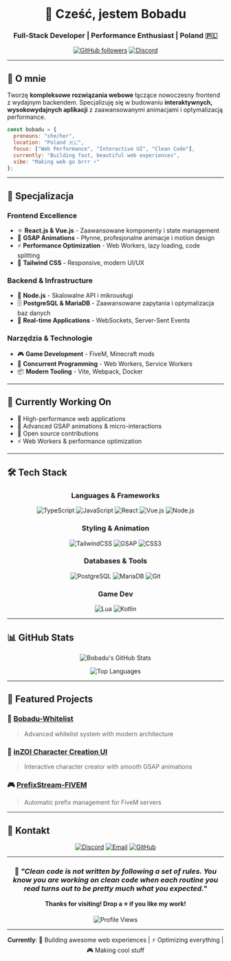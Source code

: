 <div align="center">

# 👋 Cześć, jestem Bobadu

### Full-Stack Developer | Performance Enthusiast | Poland 🇵🇱

[![GitHub followers](https://img.shields.io/github/followers/Bobadu?style=for-the-badge&logo=github)](https://github.com/Bobadu)
[![Discord](https://img.shields.io/badge/Discord-bobadu-5865F2?style=for-the-badge&logo=discord&logoColor=white)](https://discord.com)

</div>

---

## 🚀 O mnie

Tworzę **kompleksowe rozwiązania webowe** łączące nowoczesny frontend z wydajnym backendem. Specjalizuję się w budowaniu **interaktywnych, wysokowydajnych aplikacji** z zaawansowanymi animacjami i optymalizacją performance.

```javascript
const bobadu = {
  pronouns: "she/her",
  location: "Poland 🇵🇱",
  focus: ["Web Performance", "Interactive UI", "Clean Code"],
  currently: "Building fast, beautiful web experiences",
  vibe: "Making web go brrr ⚡"
};
```

---

## 💎 Specjalizacja

### Frontend Excellence
- ⚛️ **React.js & Vue.js** - Zaawansowane komponenty i state management
- 🎨 **GSAP Animations** - Płynne, profesjonalne animacje i motion design
- ⚡ **Performance Optimization** - Web Workers, lazy loading, code splitting
- 🎯 **Tailwind CSS** - Responsive, modern UI/UX

### Backend & Infrastructure  
- 🔧 **Node.js** - Skalowalne API i mikrousługi
- 🗄️ **PostgreSQL & MariaDB** - Zaawansowane zapytania i optymalizacja baz danych
- 🔄 **Real-time Applications** - WebSockets, Server-Sent Events

### Narzędzia & Technologie
- 🎮 **Game Development** - FiveM, Minecraft mods
- 🧵 **Concurrent Programming** - Web Workers, Service Workers
- 📦 **Modern Tooling** - Vite, Webpack, Docker

---

## 🎯 Currently Working On

- 🚀 High-performance web applications
- 🎨 Advanced GSAP animations & micro-interactions
- 🔧 Open source contributions
- ⚡ Web Workers & performance optimization

---

## 🛠️ Tech Stack

<div align="center">

### Languages & Frameworks
![TypeScript](https://img.shields.io/badge/TypeScript-3178C6?style=for-the-badge&logo=typescript&logoColor=white)
![JavaScript](https://img.shields.io/badge/JavaScript-F7DF1E?style=for-the-badge&logo=javascript&logoColor=black)
![React](https://img.shields.io/badge/React-61DAFB?style=for-the-badge&logo=react&logoColor=black)
![Vue.js](https://img.shields.io/badge/Vue.js-4FC08D?style=for-the-badge&logo=vue.js&logoColor=white)
![Node.js](https://img.shields.io/badge/Node.js-339933?style=for-the-badge&logo=node.js&logoColor=white)

### Styling & Animation
![TailwindCSS](https://img.shields.io/badge/Tailwind-06B6D4?style=for-the-badge&logo=tailwindcss&logoColor=white)
![GSAP](https://img.shields.io/badge/GSAP-88CE02?style=for-the-badge&logo=greensock&logoColor=black)
![CSS3](https://img.shields.io/badge/CSS3-1572B6?style=for-the-badge&logo=css3&logoColor=white)

### Databases & Tools
![PostgreSQL](https://img.shields.io/badge/PostgreSQL-4169E1?style=for-the-badge&logo=postgresql&logoColor=white)
![MariaDB](https://img.shields.io/badge/MariaDB-003545?style=for-the-badge&logo=mariadb&logoColor=white)
![Git](https://img.shields.io/badge/Git-F05032?style=for-the-badge&logo=git&logoColor=white)

### Game Dev
![Lua](https://img.shields.io/badge/Lua-2C2D72?style=for-the-badge&logo=lua&logoColor=white)
![Kotlin](https://img.shields.io/badge/Kotlin-7F52FF?style=for-the-badge&logo=kotlin&logoColor=white)

</div>

---

## 📊 GitHub Stats

<div align="center">

![Bobadu's GitHub Stats](https://github-readme-stats.vercel.app/api?username=Bobadu&show_icons=true&theme=radical&hide_border=true&bg_color=0D1117&title_color=F85D7F&icon_color=F8D866)

![Top Languages](https://github-readme-stats.vercel.app/api/top-langs/?username=Bobadu&layout=compact&theme=radical&hide_border=true&bg_color=0D1117&title_color=F85D7F)

</div>

---

## 🌟 Featured Projects

### 🔐 [Bobadu-Whitelist](https://github.com/Bobadu/Bobadu-Whitelist)
> Advanced whitelist system with modern architecture

### 🎨 [inZOI Character Creation UI](https://github.com/Bobadu/inZOI_CharacterCreationUI)
> Interactive character creator with smooth GSAP animations

### 🎮 [PrefixStream-FIVEM](https://github.com/Bobadu/PrefixStream-FIVEM)
> Automatic prefix management for FiveM servers

---

## 💬 Kontakt

<div align="center">

[![Discord](https://img.shields.io/badge/Discord-bobadu-5865F2?style=for-the-badge&logo=discord&logoColor=white)](https://discord.com)
[![Email](https://img.shields.io/badge/Email-Contact-EA4335?style=for-the-badge&logo=gmail&logoColor=white)](mailto:dziewczynafoxi@gmail.com)
[![GitHub](https://img.shields.io/badge/GitHub-Bobadu-181717?style=for-the-badge&logo=github)](https://github.com/Bobadu)

</div>

---

<div align="center">

### 💭 *"Clean code is not written by following a set of rules. You know you are working on clean code when each routine you read turns out to be pretty much what you expected."*

**Thanks for visiting! Drop a ⭐ if you like my work!**

![Profile Views](https://komarev.com/ghpvc/?username=Bobadu&color=F85D7F&style=for-the-badge)

</div>

---

<div align="center">
  
**Currently**: 🔨 Building awesome web experiences | ⚡ Optimizing everything | 🎮 Making cool stuff

</div>

